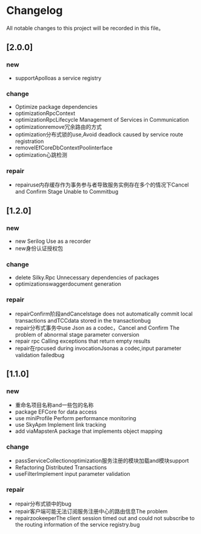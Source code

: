 # Changelog
All notable changes to this project will be recorded in this file。

## [2.0.0]
### new
- supportApolloas a service registry

### change
- Optimize package dependencies
- optimizationRpcContext
- optimizationRpcLifecycle Management of Services in Communication
- optimizationremove冗余路由的方式
- optimization分布式锁的use,Avoid deadlock caused by service route registration
- removeIEfCoreDbContextPoolinterface
- optimization心跳检测

### repair
- repairuse内存缓存作为事务参与者导致服务实例存在多个的情况下Cancel and Confirm Stage Unable to Commitbug

## [1.2.0]

### new
- new Serilog Use as a recorder
- new身份认证授权包

### change
- delete Silky.Rpc Unnecessary dependencies of packages
- optimizationswaggerdocument generation

### repair
- repairConfirm阶段andCancelstage does not automatically commit local transactions andTCCdata stored in the transactionbug
- repair分布式事务中use Json as a codec，Cancel and Confirm The problem of abnormal stage parameter conversion
- repair rpc Calling exceptions that return empty results
- repair在rpcused during invocationJsonas a codec,input parameter validation failedbug
  
## [1.1.0]

### new
- 重命名项目名称and一些包的名称
- package EFCore for data access
- use miniProfile Perform performance monitoring
- use SkyApm Implement link tracking
- add viaMapsterA package that implements object mapping

### change
- passServiceCollectionoptimization服务注册的模块加载and模块support
- Refactoring Distributed Transactions
- useFilterImplement input parameter validation

### repair
- repair分布式锁中的bug
- repair客户端可能无法订阅服务注册中心的路由信息​​The problem
- repairzookeeperThe client session timed out and could not subscribe to the routing information of the service registry.bug